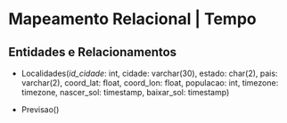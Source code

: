 # Mapeamento Relacional | Tempo

## Entidades e Relacionamentos

- Localidades(*id_cidade*: int, cidade: varchar(30), estado: char(2), pais: varchar(2), coord_lat: float, coord_lon: float, populacao: int, timezone: timezone, nascer_sol: timestamp, baixar_sol: timestamp)

- Previsao()